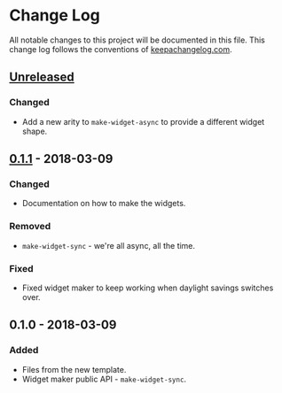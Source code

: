 # Change Log
All notable changes to this project will be documented in this file. This change log follows the conventions of [keepachangelog.com](http://keepachangelog.com/).

## [Unreleased]
### Changed
- Add a new arity to `make-widget-async` to provide a different widget shape.

## [0.1.1] - 2018-03-09
### Changed
- Documentation on how to make the widgets.

### Removed
- `make-widget-sync` - we're all async, all the time.

### Fixed
- Fixed widget maker to keep working when daylight savings switches over.

## 0.1.0 - 2018-03-09
### Added
- Files from the new template.
- Widget maker public API - `make-widget-sync`.

[Unreleased]: https://github.com/your-name/socket-server/compare/0.1.1...HEAD
[0.1.1]: https://github.com/your-name/socket-server/compare/0.1.0...0.1.1
